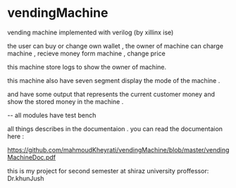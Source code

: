 # vendingMachine

vending machine implemented with verilog (by xillinx ise)

the user can buy or change own wallet , the owner of machine can charge machine , recieve money form machine , change price 

this machine store logs to show the owner of machine. 

this machine also have seven segment display the mode of the machine . 

and have some output that represents the current customer money and show the stored money in the machine . 

-- all modules have test bench 

all things describes in the documentaion . you can read the documentaion here : 

https://github.com/mahmoudKheyrati/vendingMachine/blob/master/vendingMachineDoc.pdf

this is my project for second semester at shiraz university 
proffessor: Dr.khunJush
